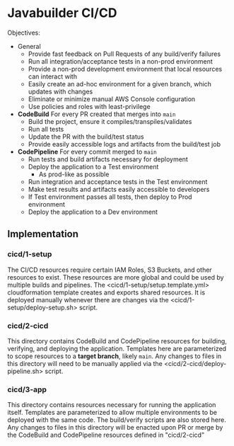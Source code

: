 # Javabuilder CI/CD

Objectives:

* General
  * Provide fast feedback on Pull Requests of any build/verify failures
  * Run all integration/acceptance tests in a non-prod environment
  * Provide a non-prod development environment that local resources can interact with
  * Easily create an ad-hoc environment for a given branch, which updates with changes
  * Eliminate or minimize manual AWS Console configuration
  * Use policies and roles with least-privilege
* **CodeBuild** For every PR created that merges into `main`
  * Build the project, ensure it compiles/transpiles/validates
  * Run all tests
  * Update the PR with the build/test status
  * Provide easily accessible logs and artifacts from the build/test job
* **CodePipeline** For every commit merged to `main`
  * Run tests and build artifacts necessary for deployment
  * Deploy the application to a Test environment
    * As prod-like as possible
  * Run integration and acceptance tests in the Test environment
  * Make test results and artifacts easily accessible to developers
  * If Test environment passes all tests, then deploy to Prod environment
  * Deploy the application to a Dev environment

## Implementation

### cicd/1-setup

The CI/CD resources require certain IAM Roles, S3 Buckets, and other resources to exist. These resources are more global and could be used by multiple builds and pipelines. The <cicd/1-setup/setup.template.yml> cloudformation template creates and exports shared resources. It is deployed manually whenever there are changes via the <cicd/1-setup/deploy-setup.sh> script.

### cicd/2-cicd

This directory contains CodeBuild and CodePipeline resources for building, verifying, and deploying the application. Templates here are parameterized to scope resources to a **target branch**, likely `main`. Any changes to files in this directory will need to be manually applied via the <cicd/2-cicd/deploy-pipeline.sh> script.

### cicd/3-app

This directory contains resources necessary for running the application itself. Templates are parameterized to allow multiple environments to be deployed with the same code. The build/verify scripts are also stored here. Any changes to files in this directory will be enacted upon PR or merge by the CodeBuild and CodePipeline resources defined in "cicd/2-cicd"
